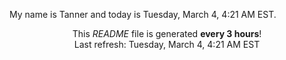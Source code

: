 My name is Tanner and today is Tuesday, March 4, 4:21 AM EST.

<p align="center">This <i>README</i> file is generated <b>every 3 hours</b>!</br>Last refresh: Tuesday, March 4, 4:21 AM EST<br /></p>
